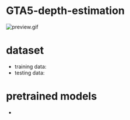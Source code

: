 # GTA5-depth-estimation
![preview.gif](https://github.com/gta5-vision/GTA5-depth-estimation/preview.gif)
# dataset
+ training data:
+ testing data:

# pretrained models
+
